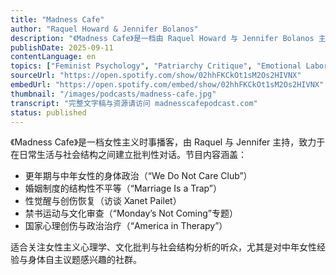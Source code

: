 ```yaml
---
title: "Madness Cafe"
author: "Raquel Howard & Jennifer Bolanos"
description: "《Madness Cafe》是一档由 Raquel Howard 与 Jennifer Bolanos 主持的女性主义时事评论播客，聚焦政治、健康、文化与女性权利议题。节目风格坦率、亲密且批判性强，内容涵盖更年期、性觉醒、婚姻制度批判、禁书运动、心理创伤与社会结构的交织。主持人常邀请作家、治疗师与活动家共同探讨女性在中年、创伤恢复与社会变革中的经验。Spotify 评分为 5.0（8 条评论），在女性主义播客圈中口碑极佳。"
publishDate: 2025-09-11
contentLanguage: en
topics: ["Feminist Psychology", "Patriarchy Critique", "Emotional Labor"]
sourceUrl: "https://open.spotify.com/show/02hhFKCkOt1sM2Os2HIVNX"
embedUrl: "https://open.spotify.com/embed/show/02hhFKCkOt1sM2Os2HIVNX"
thumbnail: "/images/podcasts/madness-cafe.jpg"
transcript: "完整文字稿与资源请访问 madnesscafepodcast.com"
status: published
---
```


《Madness Cafe》是一档女性主义时事播客，由 Raquel 与 Jennifer 主持，致力于在日常生活与社会结构之间建立批判性对话。节目内容涵盖：

- 更年期与中年女性的身体政治（“We Do Not Care Club”）
- 婚姻制度的结构性不平等（“Marriage Is a Trap”）
- 性觉醒与创伤恢复（访谈 Xanet Pailet）
- 禁书运动与文化审查（“Monday’s Not Coming”专题）
- 国家心理创伤与政治治疗（“America in Therapy”）

适合关注女性主义心理学、文化批判与社会结构分析的听众，尤其是对中年女性经验与身体自主议题感兴趣的社群。
